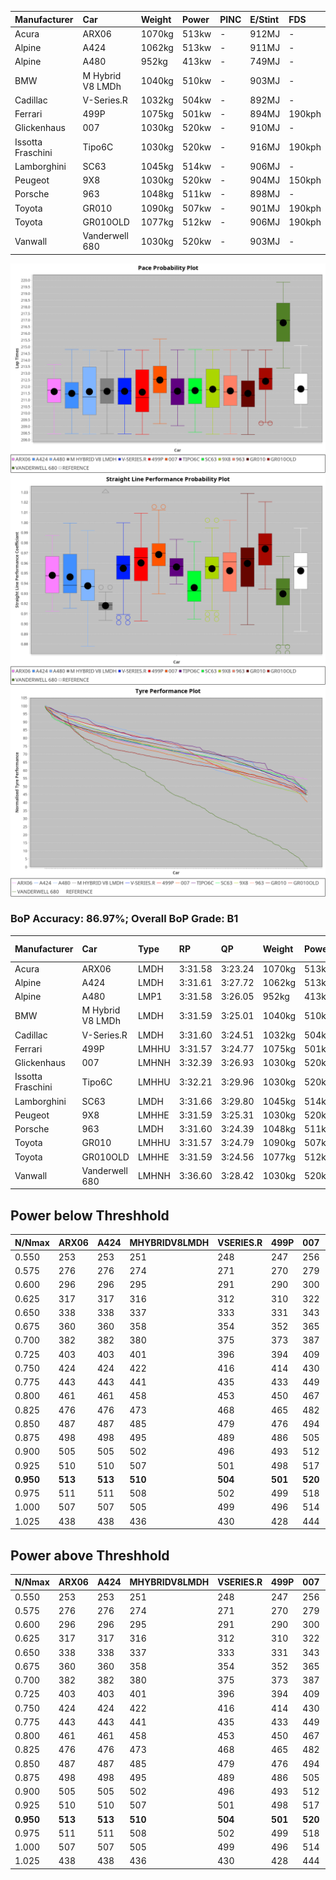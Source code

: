 | Manufacturer      | Car              | Weight | Power | PINC | E/Stint | FDS    |
| :---------------- | :--------------- | :----- | :---- | :--- | :------ | :----- |
| Acura             | ARX06            | 1070kg | 513kw | -    | 912MJ   | -      |
| Alpine            | A424             | 1062kg | 513kw | -    | 911MJ   | -      |
| Alpine            | A480             | 952kg  | 413kw | -    | 749MJ   | -      |
| BMW               | M Hybrid V8 LMDh | 1040kg | 510kw | -    | 903MJ   | -      |
| Cadillac          | V-Series.R       | 1032kg | 504kw | -    | 892MJ   | -      |
| Ferrari           | 499P             | 1075kg | 501kw | -    | 894MJ   | 190kph |
| Glickenhaus       | 007              | 1030kg | 520kw | -    | 910MJ   | -      |
| Issotta Fraschini | Tipo6C           | 1030kg | 520kw | -    | 916MJ   | 190kph |
| Lamborghini       | SC63             | 1045kg | 514kw | -    | 906MJ   | -      |
| Peugeot           | 9X8              | 1030kg | 520kw | -    | 904MJ   | 150kph |
| Porsche           | 963              | 1048kg | 511kw | -    | 898MJ   | -      |
| Toyota            | GR010            | 1090kg | 507kw | -    | 901MJ   | 190kph |
| Toyota            | GR010OLD         | 1077kg | 512kw | -    | 906MJ   | 190kph |
| Vanwall           | Vanderwell 680   | 1030kg | 520kw | -    | 903MJ   | -      |

![PACECHART](./IMG/CUSTOM.png)
![STRAIGHTLINEPERFORMANCECHART](./IMG/CUSTOM_sp.png)
![TYREPERFORMANCECHART](./IMG/CUSTOM_tw.png)

### BoP Accuracy: 86.97%; Overall BoP Grade: B1
|Manufacturer|Car|Type|RP|QP|Weight|Power¹|Threshhold|PINC|Power²|E/Stint|AVG Vmax|FDS|RDLC|L/Stint|BOP-Grade|ModelAccuracy|ModelPoints|Match%|
|:-|:-|:-|:-|:-|:-|:-|:-|:-|:-|:-|:-|:-|:-|:-|:-|:-|:-|:-|
|Acura|ARX06|LMDH|3:31.58|3:23.24|1070kg|513kw|210.0kph|-|513kw|912MJ|327.76kph|-|0.99|12|-C1|100.00%|995|76.94%|
|Alpine|A424|LMDH|3:31.61|3:27.72|1062kg|513kw|210.0kph|-|513kw|911MJ|327.79kph|-|1.00|12|~A1|81.15%|521|99.59%|
|Alpine|A480|LMP1|3:31.58|3:26.05|952kg|413kw|210.0kph|-|413kw|749MJ|323.15kph|-|0.97|11|~A1|67.92%|957|100.00%|
|BMW|M Hybrid V8 LMDh|LMDH|3:31.59|3:25.01|1040kg|510kw|210.0kph|-|510kw|903MJ|324.66kph|-|1.03|12|-A2|98.60%|1690|90.11%|
|Cadillac|V-Series.R|LMDH|3:31.60|3:24.51|1032kg|504kw|210.0kph|-|504kw|892MJ|329.20kph|-|1.03|12|+A2|91.10%|1770|94.58%|
|Ferrari|499P|LMHHU|3:31.57|3:24.77|1075kg|501kw|210.0kph|-|501kw|894MJ|328.71kph|190kph|1.02|12|~A1|84.26%|2292|97.90%|
|Glickenhaus|007|LMHNH|3:32.39|3:26.93|1030kg|520kw|210.0kph|-|520kw|910MJ|333.44kph|-|0.96|12|~A1|94.63%|1605|100.00%|
|Issotta Fraschini|Tipo6C|LMHHU|3:32.21|3:29.96|1030kg|520kw|210.0kph|-|520kw|916MJ|331.32kph|190kph|1.08|12|+B1|66.67%|96|86.66%|
|Lamborghini|SC63|LMDH|3:31.66|3:29.80|1045kg|514kw|210.0kph|-|514kw|906MJ|326.70kph|-|1.05|12|+B1|96.77%|419|88.33%|
|Peugeot|9X8|LMHHE|3:31.59|3:25.31|1030kg|520kw|210.0kph|-|520kw|904MJ|330.17kph|150kph|1.04|12|~A1|83.63%|2468|98.78%|
|Porsche|963|LMDH|3:31.60|3:24.39|1048kg|511kw|210.0kph|-|511kw|898MJ|329.24kph|-|1.01|12|-A2|93.14%|5746|93.85%|
|Toyota|GR010|LMHHU|3:31.57|3:24.79|1090kg|507kw|210.0kph|-|507kw|901MJ|328.55kph|190kph|1.00|12|~A1|87.37%|3154|96.12%|
|Toyota|GR010OLD|LMHHE|3:31.59|3:24.56|1077kg|512kw|210.0kph|-|512kw|906MJ|331.88kph|190kph|1.01|12|~A1|89.81%|1393|95.37%|
|Vanwall|Vanderwell 680|LMHNH|3:36.60|3:28.42|1030kg|520kw|210.0kph|-|520kw|903MJ|325.93kph|-|1.01|12|+Ω2|90.28%|604|-0.63%|

## Power below Threshhold
|N/Nmax|ARX06|A424|MHYBRIDV8LMDH|VSERIES.R|499P|007|TIPO6C|SC63|9X8|963|GR010|GR010OLD|VANDERWELL680|​|RPM|A480|
|:-|:-|:-|:-|:-|:-|:-|:-|:-|:-|:-|:-|:-|:-|:-|:-|:-|
|0.550|253|253|251|248|247|256|256|253|256|252|250|252|256|​|--|-|
|0.575|276|276|274|271|270|279|279|276|279|275|273|275|279|​|--|-|
|0.600|296|296|295|291|290|300|300|297|300|295|293|296|300|​|--|-|
|0.625|317|317|316|312|310|322|322|318|322|316|314|317|322|​|--|-|
|0.650|338|338|337|333|331|343|343|339|343|337|335|338|343|​|--|-|
|0.675|360|360|358|354|352|365|365|361|365|359|356|359|365|​|--|-|
|0.700|382|382|380|375|373|387|387|383|387|380|377|381|387|​|--|-|
|0.725|403|403|401|396|394|409|409|404|409|402|399|403|409|​|--|-|
|0.750|424|424|422|416|414|430|430|425|430|422|419|423|430|​|--|-|
|0.775|443|443|441|435|433|449|449|444|449|441|438|442|449|​|5000|242|
|0.800|461|461|458|453|450|467|467|462|467|459|455|460|467|​|5500|286|
|0.825|476|476|473|468|465|482|482|477|482|474|470|475|482|​|6000|320|
|0.850|487|487|485|479|476|494|494|488|494|485|482|486|494|​|6500|361|
|0.875|498|498|495|489|486|505|505|499|505|496|492|497|505|​|7000|404|
|0.900|505|505|502|496|493|512|512|506|512|503|499|504|512|​|7500|414|
|0.925|510|510|507|501|498|517|517|511|517|508|504|509|517|​|8000|410|
|**0.950**|**513**|**513**|**510**|**504**|**501**|**520**|**520**|**514**|**520**|**511**|**507**|**512**|**520**|**​**|**8500**|**413**|
|0.975|511|511|508|502|499|518|518|512|518|509|505|510|518|​|9000|207|
|1.000|507|507|505|499|496|514|514|508|514|505|502|506|514|​|--|-|
|1.025|438|438|436|430|428|444|444|439|444|436|433|437|444|​|--|-|

## Power above Threshhold
|N/Nmax|ARX06|A424|MHYBRIDV8LMDH|VSERIES.R|499P|007|TIPO6C|SC63|9X8|963|GR010|GR010OLD|VANDERWELL680|​|RPM|A480|
|:-|:-|:-|:-|:-|:-|:-|:-|:-|:-|:-|:-|:-|:-|:-|:-|:-|
|0.550|253|253|251|248|247|256|256|253|256|252|250|252|256|​|--|-|
|0.575|276|276|274|271|270|279|279|276|279|275|273|275|279|​|--|-|
|0.600|296|296|295|291|290|300|300|297|300|295|293|296|300|​|--|-|
|0.625|317|317|316|312|310|322|322|318|322|316|314|317|322|​|--|-|
|0.650|338|338|337|333|331|343|343|339|343|337|335|338|343|​|--|-|
|0.675|360|360|358|354|352|365|365|361|365|359|356|359|365|​|--|-|
|0.700|382|382|380|375|373|387|387|383|387|380|377|381|387|​|--|-|
|0.725|403|403|401|396|394|409|409|404|409|402|399|403|409|​|--|-|
|0.750|424|424|422|416|414|430|430|425|430|422|419|423|430|​|--|-|
|0.775|443|443|441|435|433|449|449|444|449|441|438|442|449|​|5000|242|
|0.800|461|461|458|453|450|467|467|462|467|459|455|460|467|​|5500|286|
|0.825|476|476|473|468|465|482|482|477|482|474|470|475|482|​|6000|320|
|0.850|487|487|485|479|476|494|494|488|494|485|482|486|494|​|6500|361|
|0.875|498|498|495|489|486|505|505|499|505|496|492|497|505|​|7000|404|
|0.900|505|505|502|496|493|512|512|506|512|503|499|504|512|​|7500|414|
|0.925|510|510|507|501|498|517|517|511|517|508|504|509|517|​|8000|410|
|**0.950**|**513**|**513**|**510**|**504**|**501**|**520**|**520**|**514**|**520**|**511**|**507**|**512**|**520**|**​**|**8500**|**413**|
|0.975|511|511|508|502|499|518|518|512|518|509|505|510|518|​|9000|207|
|1.000|507|507|505|499|496|514|514|508|514|505|502|506|514|​|--|-|
|1.025|438|438|436|430|428|444|444|439|444|436|433|437|444|​|--|-|
